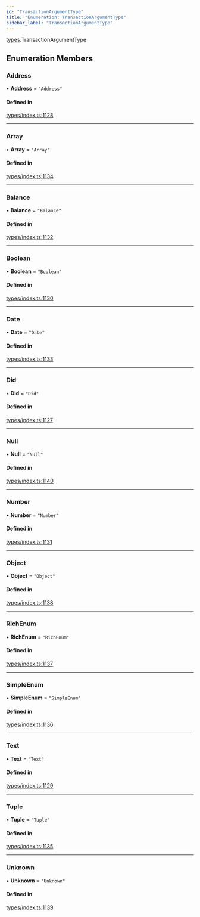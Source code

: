 ```yaml
---
id: "TransactionArgumentType"
title: "Enumeration: TransactionArgumentType"
sidebar_label: "TransactionArgumentType"
---
```


[types](../../../modules/Types/Types.md).TransactionArgumentType

## Enumeration Members

### Address

• **Address** = ``"Address"``

#### Defined in

[types/index.ts:1128](https://github.com/F-OBrien/polymesh-sdk/blob/012f1745/src/types/index.ts#L1128)

___

### Array

• **Array** = ``"Array"``

#### Defined in

[types/index.ts:1134](https://github.com/F-OBrien/polymesh-sdk/blob/012f1745/src/types/index.ts#L1134)

___

### Balance

• **Balance** = ``"Balance"``

#### Defined in

[types/index.ts:1132](https://github.com/F-OBrien/polymesh-sdk/blob/012f1745/src/types/index.ts#L1132)

___

### Boolean

• **Boolean** = ``"Boolean"``

#### Defined in

[types/index.ts:1130](https://github.com/F-OBrien/polymesh-sdk/blob/012f1745/src/types/index.ts#L1130)

___

### Date

• **Date** = ``"Date"``

#### Defined in

[types/index.ts:1133](https://github.com/F-OBrien/polymesh-sdk/blob/012f1745/src/types/index.ts#L1133)

___

### Did

• **Did** = ``"Did"``

#### Defined in

[types/index.ts:1127](https://github.com/F-OBrien/polymesh-sdk/blob/012f1745/src/types/index.ts#L1127)

___

### Null

• **Null** = ``"Null"``

#### Defined in

[types/index.ts:1140](https://github.com/F-OBrien/polymesh-sdk/blob/012f1745/src/types/index.ts#L1140)

___

### Number

• **Number** = ``"Number"``

#### Defined in

[types/index.ts:1131](https://github.com/F-OBrien/polymesh-sdk/blob/012f1745/src/types/index.ts#L1131)

___

### Object

• **Object** = ``"Object"``

#### Defined in

[types/index.ts:1138](https://github.com/F-OBrien/polymesh-sdk/blob/012f1745/src/types/index.ts#L1138)

___

### RichEnum

• **RichEnum** = ``"RichEnum"``

#### Defined in

[types/index.ts:1137](https://github.com/F-OBrien/polymesh-sdk/blob/012f1745/src/types/index.ts#L1137)

___

### SimpleEnum

• **SimpleEnum** = ``"SimpleEnum"``

#### Defined in

[types/index.ts:1136](https://github.com/F-OBrien/polymesh-sdk/blob/012f1745/src/types/index.ts#L1136)

___

### Text

• **Text** = ``"Text"``

#### Defined in

[types/index.ts:1129](https://github.com/F-OBrien/polymesh-sdk/blob/012f1745/src/types/index.ts#L1129)

___

### Tuple

• **Tuple** = ``"Tuple"``

#### Defined in

[types/index.ts:1135](https://github.com/F-OBrien/polymesh-sdk/blob/012f1745/src/types/index.ts#L1135)

___

### Unknown

• **Unknown** = ``"Unknown"``

#### Defined in

[types/index.ts:1139](https://github.com/F-OBrien/polymesh-sdk/blob/012f1745/src/types/index.ts#L1139)
